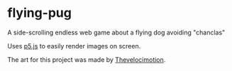 # flying-pug
A side-scrolling endless web game about a flying dog avoiding "chanclas"

Uses [p5.js](https://p5js.org) to easily render images on screen.

The art for this project was made by [Thevelocimotion](https://www.instagram.com/thevelocimotion).
